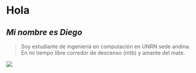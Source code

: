 # Hola
## _Mi nombre es Diego_
>Soy estudiante de ingeniería en computación en UNRN sede andina. 
>En mi tiempo libre corredor de descenso (mtb) y amante del mate. 

![](https://www.bttbike.com/foto/o/16/16/1616436423_20201022_150913.jpg)

